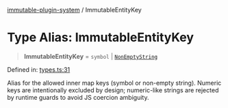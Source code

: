 [immutable-plugin-system](../README.md) / ImmutableEntityKey

# Type Alias: ImmutableEntityKey

> **ImmutableEntityKey** = `symbol` \| [`NonEmptyString`](NonEmptyString.md)

Defined in: [types.ts:31](https://github.com/agladysh/immutable-plugin-system/blob/1e3844304b71a6cb1d44c2f57e31e6fc81a4ed82/src/types.ts#L31)

Alias for the allowed inner map keys (symbol or non-empty string).
Numeric keys are intentionally excluded by design; numeric-like strings are
rejected by runtime guards to avoid JS coercion ambiguity.
